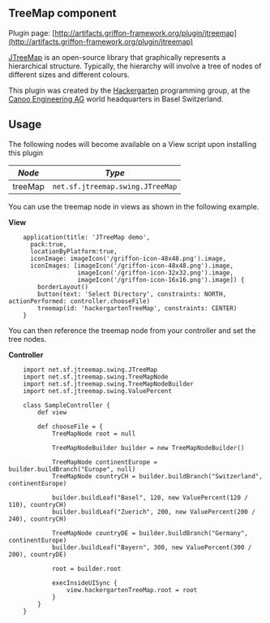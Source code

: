 
TreeMap component
-----------------

Plugin page: [http://artifacts.griffon-framework.org/plugin/jtreemap](http://artifacts.griffon-framework.org/plugin/jtreemap)


[JTreeMap][1] is an open-source library that graphically represents a hierarchical structure. Typically, the hierarchy will involve a
tree of nodes of different sizes and different colours. 

This plugin was created by the [Hackergarten][2] programming group, at the [Canoo Engineering AG][3] world headquarters in Basel Switzerland.

Usage
-----

The following nodes will become available on a View script upon installing this plugin

| *Node*  | *Type*                           |
| ------- | -------------------------------- |
| treeMap | `net.sf.jtreemap.swing.JTreeMap` |

You can use the treemap node in views as shown in the following example.

__View__

        application(title: 'JTreeMap demo',
          pack:true,
          locationByPlatform:true,
          iconImage: imageIcon('/griffon-icon-48x48.png').image,
          iconImages: [imageIcon('/griffon-icon-48x48.png').image,
                       imageIcon('/griffon-icon-32x32.png').image,
                       imageIcon('/griffon-icon-16x16.png').image]) {
            borderLayout()
            button(text: 'Select Directory', constraints: NORTH, actionPerformed: controller.chooseFile)
            treemap(id: 'hackergartenTreeMap', constraints: CENTER)
        }

You can then reference the treemap node from your controller and set the tree nodes.

__Controller__

        import net.sf.jtreemap.swing.JTreeMap
        import net.sf.jtreemap.swing.TreeMapNode
        import net.sf.jtreemap.swing.TreeMapNodeBuilder
        import net.sf.jtreemap.swing.ValuePercent

        class SampleController {
            def view

            def chooseFile = {
                TreeMapNode root = null

                TreeMapNodeBuilder builder = new TreeMapNodeBuilder()

                TreeMapNode continentEurope = builder.buildBranch("Europe", null)
                TreeMapNode countryCH = builder.buildBranch("Switzerland", continentEurope)

                builder.buildLeaf("Basel", 120, new ValuePercent(120 / 110), countryCH)
                builder.buildLeaf("Zuerich", 200, new ValuePercent(200 / 240), countryCH)

                TreeMapNode countryDE = builder.buildBranch("Germany", continentEurope)
                builder.buildLeaf("Bayern", 300, new ValuePercent(300 / 200), countryDE)

                root = builder.root

                execInsideUISync {
                    view.hackergartenTreeMap.root = root
                }
            }
        }

[1]: http://jtreemap.sourceforge.net/
[2]: http://www.hackergarten.net/
[3]: http://www.canoo.com/

